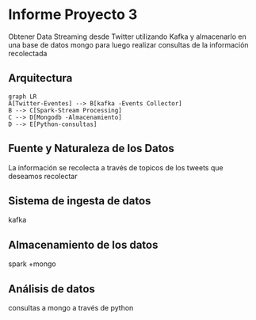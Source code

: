 # Informe Proyecto 3

Obtener Data Streaming desde Twitter utilizando Kafka y almacenarlo en una base de datos mongo para luego realizar consultas de la información recolectada


## Arquitectura

```mermaid
graph LR
A[Twitter-Eventes] --> B[kafka -Events Collector]
B --> C[Spark-Stream Processing]
C --> D[Mongodb -Almacenamiento]
D --> E[Python-consultas]
```


## Fuente y Naturaleza de los Datos

La información se recolecta a través de topicos de los tweets que deseamos recolectar

## Sistema de ingesta de datos

kafka

## Almacenamiento de los datos

spark +mongo

## Análisis de datos

consultas a mongo a través de python
